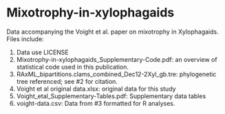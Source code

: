 # Mixotrophy-in-xylophagaids
Data accompanying the Voight et al. paper on mixotrophy in Xylophagaids. Files include:

1. Data use LICENSE
2. Mixotrophy-in-xylophagaids_Supplementary-Code.pdf: an overview of statistical code used in this publication.
3. RAxML_bipartitions.clams_combined_Dec12-2Xyl_gb.tre: phylogenetic tree referenced; see #2 for citation.
3. Voight et al original data.xlsx: original data for this study
4. Voight_etal_Supplementary-Tables.pdf: Supplementary data tables
5. voight-data.csv: Data from #3 formatted for R analyses.
